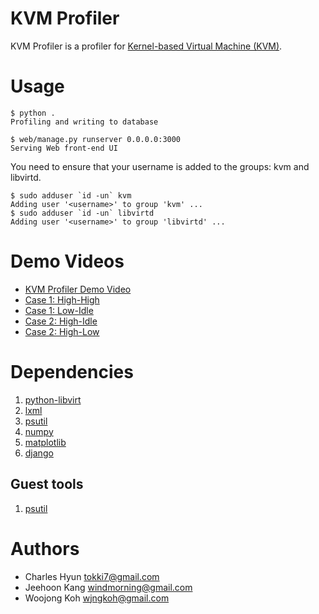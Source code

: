 # KVM Profiler
KVM Profiler is a profiler for [Kernel-based Virtual Machine (KVM)](http://www.linux-kvm.org).

# Usage
    $ python .
    Profiling and writing to database

    $ web/manage.py runserver 0.0.0.0:3000
    Serving Web front-end UI

You need to ensure that your username is added to the groups: kvm and libvirtd.

    $ sudo adduser `id -un` kvm
    Adding user '<username>' to group 'kvm' ...
    $ sudo adduser `id -un` libvirtd
    Adding user '<username>' to group 'libvirtd' ...

# Demo Videos
* [KVM Profiler Demo Video](http://www.youtube.com/watch?v=P1cmw0tE0BU&hd=1)
* [Case 1: High-High](http://www.youtube.com/watch?v=rByf6voRBSw&hd=1)
* [Case 1: Low-Idle](http://www.youtube.com/watch?v=nw1chsnDC1g&hd=1)
* [Case 2: High-Idle](http://www.youtube.com/watch?v=FwvZAngpanI&hd=1)
* [Case 2: High-Low](http://www.youtube.com/watch?v=1r4XB7tTIeM&hd=1)

# Dependencies
1. [python-libvirt](http://packages.ubuntu.com/search?keywords=python-libvirt)
1. [lxml](http://pypi.python.org/pypi/lxml)
1. [psutil](http://pypi.python.org/pypi/psutil)
1. [numpy](http://numpy.scipy.org/)
1. [matplotlib](http://matplotlib.sourceforge.net/)
1. [django](http://www.djangoproject.com/)

## Guest tools
1. [psutil](http://pypi.python.org/pypi/psutil)

# Authors
* Charles Hyun <tokki7@gmail.com>
* Jeehoon Kang <windmorning@gmail.com>
* Woojong Koh  <wjngkoh@gmail.com>
